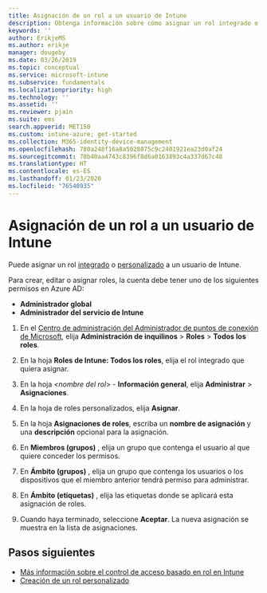 ```yaml
---
title: Asignación de un rol a un usuario de Intune
description: Obtenga información sobre cómo asignar un rol integrado o personalizado a un usuario de Microsoft Intune.
keywords: ''
author: ErikjeMS
ms.author: erikje
manager: dougeby
ms.date: 03/26/2019
ms.topic: conceptual
ms.service: microsoft-intune
ms.subservice: fundamentals
ms.localizationpriority: high
ms.technology: ''
ms.assetid: ''
ms.reviewer: pjain
ms.suite: ems
search.appverid: MET150
ms.custom: intune-azure; get-started
ms.collection: M365-identity-device-management
ms.openlocfilehash: 780a248f16a8a5028875c9c2401921ea23d0af24
ms.sourcegitcommit: 70b40aa4743c8396f8d6a0163893c4a337d67c48
ms.translationtype: HT
ms.contentlocale: es-ES
ms.lasthandoff: 01/23/2020
ms.locfileid: "76540935"
---
```

# <a name="assign-a-role-to-an-intune-user"></a>Asignación de un rol a un usuario de Intune

Puede asignar un rol [integrado](role-based-access-control.md#built-in-roles) o [personalizado](create-custom-role.md) a un usuario de Intune.

Para crear, editar o asignar roles, la cuenta debe tener uno de los siguientes permisos en Azure AD:
- **Administrador global**
- **Administrador del servicio de Intune**

1. En el [Centro de administración del Administrador de puntos de conexión de Microsoft](https://go.microsoft.com/fwlink/?linkid=2109431), elija **Administración de inquilinos** > **Roles** > **Todos los roles**.

2. En la hoja **Roles de Intune: Todos los roles**, elija el rol integrado que quiera asignar.

3. En la hoja <*nombre del rol*> - **Información general**, elija **Administrar** > **Asignaciones**.

4. En la hoja de roles personalizados, elija **Asignar**.

5. En la hoja **Asignaciones de roles**, escriba un **nombre de asignación** y una **descripción** opcional para la asignación.

6. En **Miembros (grupos)** , elija un grupo que contenga el usuario al que quiere conceder los permisos.

7. En **Ámbito (grupos)** , elija un grupo que contenga los usuarios o los dispositivos que el miembro anterior tendrá permiso para administrar.

8. En **Ámbito (etiquetas)** , elija las etiquetas donde se aplicará esta asignación de roles.

9. Cuando haya terminado, seleccione **Aceptar**. La nueva asignación se muestra en la lista de asignaciones.


## <a name="next-steps"></a>Pasos siguientes
- [Más información sobre el control de acceso basado en rol en Intune](role-based-access-control.md)
- [Creación de un rol personalizado](create-custom-role.md)
